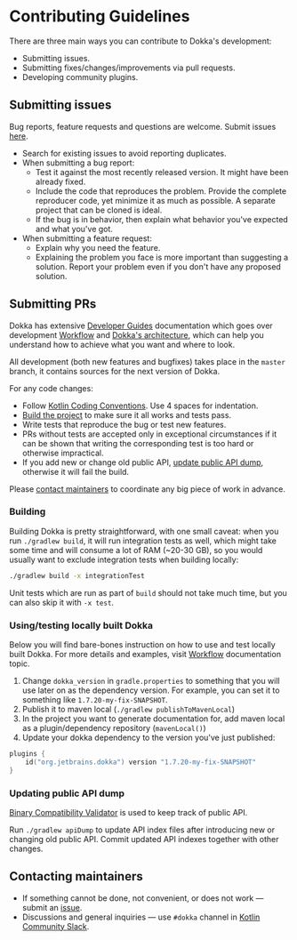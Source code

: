 # Contributing Guidelines

There are three main ways you can contribute to Dokka's development:

* Submitting issues.
* Submitting fixes/changes/improvements via pull requests.
* Developing community plugins.

## Submitting issues

Bug reports, feature requests and questions are welcome. Submit issues [here](https://github.com/Kotlin/dokka/issues).

* Search for existing issues to avoid reporting duplicates.
* When submitting a bug report:
   * Test it against the most recently released version. It might have been already fixed.
   * Include the code that reproduces the problem. Provide the complete reproducer code, yet minimize it as much as 
     possible. A separate project that can be cloned is ideal.
   * If the bug is in behavior, then explain what behavior you've expected and what you've got.
* When submitting a feature request:
   * Explain why you need the feature.
   * Explaining the problem you face is more important than suggesting a solution.
     Report your problem even if you don't have any proposed solution.

## Submitting PRs

Dokka has extensive [Developer Guides](https://kotlin.github.io/dokka/1.7.20/developer_guide/introduction/) documentation
which goes over development [Workflow](https://kotlin.github.io/dokka/1.7.20/developer_guide/workflow/) and 
[Dokka's architecture](https://kotlin.github.io/dokka/1.7.20/developer_guide/architecture/architecture_overview/),
which can help you understand how to achieve what you want and where to look.

All development (both new features and bugfixes) takes place in the `master` branch, it contains sources for the next
version of Dokka.

For any code changes:

* Follow [Kotlin Coding Conventions](https://kotlinlang.org/docs/reference/coding-conventions.html).
  Use 4 spaces for indentation.
* [Build the project](#building) to make sure it all works and tests pass.
* Write tests that reproduce the bug or test new features.
* PRs without tests are accepted only in exceptional circumstances if it can be shown that writing the
  corresponding test is too hard or otherwise impractical.
* If you add new or change old public API, [update public API dump](#updating-public-api-dump), otherwise it will fail 
  the build.

Please [contact maintainers](#contacting-maintainers) to coordinate any big piece of work in advance.

### Building

Building Dokka is pretty straightforward, with one small caveat: when you run `./gradlew build`, it will run integration
tests as well, which might take some time and will consume a lot of RAM (~20-30 GB), so you would usually want to exclude 
integration tests when building locally:

```Bash
./gradlew build -x integrationTest
```

Unit tests which are run as part of `build` should not take much time, but you can also skip it with `-x test`.

### Using/testing locally built Dokka

Below you will find bare-bones instruction on how to use and test locally built Dokka. For more details and examples, 
visit [Workflow](https://kotlin.github.io/dokka/1.7.20/developer_guide/workflow/) documentation topic.

1. Change `dokka_version` in `gradle.properties` to something that you will use later on as the dependency version.
   For example, you can set it to something like `1.7.20-my-fix-SNAPSHOT`.
2. Publish it to maven local (`./gradlew publishToMavenLocal`)
3. In the project you want to generate documentation for, add maven local as a plugin/dependency
   repository (`mavenLocal()`)
4. Update your dokka dependency to the version you've just published:

```kotlin
plugins {
    id("org.jetbrains.dokka") version "1.7.20-my-fix-SNAPSHOT"
}
```

### Updating public API dump

[Binary Compatibility Validator](https://github.com/Kotlin/binary-compatibility-validator/blob/master/README.md) 
is used to keep track of public API.

Run `./gradlew apiDump` to update API index files after introducing new or changing old public API. Commit updated 
API indexes together with other changes.

## Contacting maintainers

* If something cannot be done, not convenient, or does not work &mdash; submit an [issue](#submitting-issues).
* Discussions and general inquiries &mdash; use `#dokka` channel in 
  [Kotlin Community Slack](https://surveys.jetbrains.com/s3/kotlin-slack-sign-up).

